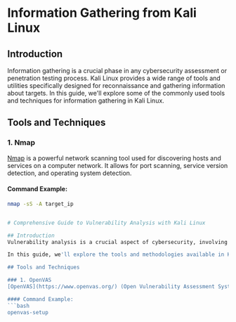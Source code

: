 # Information Gathering from Kali Linux

## Introduction
Information gathering is a crucial phase in any cybersecurity assessment or penetration testing process. Kali Linux provides a wide range of tools and utilities specifically designed for reconnaissance and gathering information about targets. In this guide, we'll explore some of the commonly used tools and techniques for information gathering in Kali Linux.

## Tools and Techniques

### 1. Nmap
[Nmap](https://nmap.org/) is a powerful network scanning tool used for discovering hosts and services on a computer network. It allows for port scanning, service version detection, and operating system detection.

#### Command Example:
```bash
nmap -sS -A target_ip


# Comprehensive Guide to Vulnerability Analysis with Kali Linux

## Introduction
Vulnerability analysis is a crucial aspect of cybersecurity, involving the identification, assessment, and mitigation of vulnerabilities within systems and networks. Kali Linux, a widely used distribution for penetration testing and ethical hacking, offers a variety of tools and techniques specifically tailored for vulnerability assessment.

In this guide, we'll explore the tools and methodologies available in Kali Linux for conducting vulnerability analysis.

## Tools and Techniques

### 1. OpenVAS
[OpenVAS](https://www.openvas.org/) (Open Vulnerability Assessment System) is a comprehensive vulnerability scanning tool that detects security issues in systems and networks. It performs network vulnerability tests, security checks, and provides reports on identified vulnerabilities.

#### Command Example:
```bash
openvas-setup
